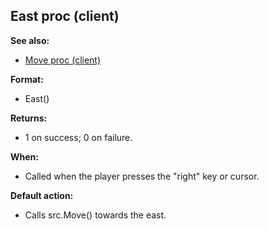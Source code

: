 ## East proc (client)
**See also:**
*   [Move proc (client)](/client/proc/Move)
<!-- -->
**Format:**
*   East()
<!-- -->
**Returns:**
*   1 on success; 0 on failure.
<!-- -->
**When:**
*   Called when the player presses the \"right\" key or cursor.
<!-- -->
**Default action:**
*   Calls src.Move() towards the east.